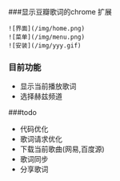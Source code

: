 ###显示豆瓣歌词的chrome 扩展  
	
	![界面](/img/home.png)  
	![菜单](/img/menu.png)
	![安装](/img/yyy.gif)
### 目前功能 
- 显示当前播放歌词
- 选择赫兹频道

###todo
- 代码优化  
- 歌词请求优化
- 下载当前歌曲(网易,百度源)
- 歌词同步  
- 分享歌词  

